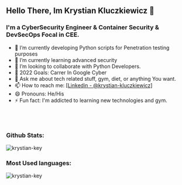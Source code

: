 ## Hello There, Im Krystian Kluczkiewicz 👋

### I'm a CyberSecurity Engineer & Container Security & DevSecOps Focal in CEE.

- 🔭 I’m currently developing Python scripts for Penetration testing purposes
- 🌱 I’m currently learning advanced security
- 👯 I’m looking to collaborate with Python Developers.
- 🥅 2022 Goals: Carrer In Google Cyber
- 💬 Ask me about tech related stuff, gym, diet,  or anything You want.
- 📫 How to reach me: [\[Linkedin - @krystian-kluczkiewicz\]](https://www.linkedin.com/in/krystian-kluczkiewicz-3393a11a0/)
- 😄 Pronouns: He/His
- ⚡ Fun fact: I'm addicted to learning new technologies and gym. 

</br>
</br>

### Github Stats: 

<img src="https://github-readme-stats.vercel.app/api?username=Krystian-key&&show_icons=true&title_color=ffffff&icon_color=bb2acf&text_color=daf7dc&bg_color=151515" alt="krystian-key"/>




### Most Used languages: 
<img align="left" src="https://github-readme-stats.vercel.app/api/top-langs/?username=krystian-key&layout=compact&hide=html" alt="krystian-key" />
